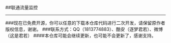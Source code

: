 ##联通流量监控
****
###现在已免费开源，你可以任意的下载本仓库代码进行二次开发，请保留原作者版权信息，谢谢。
###联系方式：QQ（1813774883）、酷安（逐梦君若）、微博（这是君若）
####本仓库可能会继续更新，也可能不会更新了，感谢支持。
